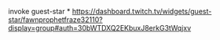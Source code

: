 invoke guest-star * https://dashboard.twitch.tv/widgets/guest-star/fawnprophetfraze32110?display=group#auth=30bWTDXQ2EKbuxJ8erkG3tWqjxv

